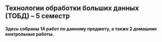 ## $\text{Технологии обработки больших данных (ТОБД) – 5 семестр}$
#### $\text{Здесь собраны 14 работ по данному предмету, а также 2 домашние контрольные работы.}$
